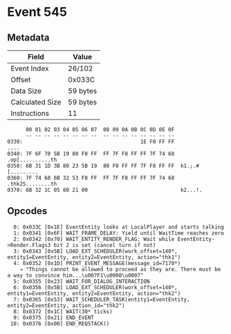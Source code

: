 # Event 545

## Metadata

| Field           | Value    |
|-----------------|----------|
| Event Index     | 26/102   |
| Offset          | 0x033C   |
| Data Size       | 59 bytes |
| Calculated Size | 59 bytes |
| Instructions    | 11       |

```
      00 01 02 03 04 05 06 07  08 09 0A 0B 0C 0D 0E 0F
      -- -- -- -- -- -- -- --  -- -- -- -- -- -- -- --
0330:                                      1E F0 FF FF              ....
0340: 7F 6F 70 5B 19 80 F8 FF  FF 7F F8 FF FF 7F 74 68  .op[..........th
0350: 6B 31 1D 3B 80 23 5B 19  80 F8 FF FF 7F F8 FF FF  k1.;.#[.........
0360: 7F 74 68 6B 32 53 F8 FF  FF 7F F8 FF FF 7F 74 68  .thk2S........th
0370: 6B 32 1C 05 80 21 00                              k2...!.         
```

## Opcodes

```
  0: 0x033C [0x1E] EventEntity looks at LocalPlayer and starts talking
  1: 0x0341 [0x6F] WAIT_FRAME_DELAY: Yield until WaitTime reaches zero
  2: 0x0342 [0x70] WAIT_ENTITY_RENDER_FLAG: Wait while EventEntity->Render.Flags3 bit 2 is set (cancel turn if not)
  3: 0x0343 [0x5B] LOAD_EXT_SCHEDULER(work_offset=140*, entity1=EventEntity, entity2=EventEntity, action="thk1")
  4: 0x0352 [0x1D] PRINT_EVENT_MESSAGE(message_id=7170*)
    → "Things cannot be allowed to proceed as they are. There must be a way to convince him...\u007F1\u0000\u0007"
  5: 0x0355 [0x23] WAIT_FOR_DIALOG_INTERACTION
  6: 0x0356 [0x5B] LOAD_EXT_SCHEDULER(work_offset=140*, entity1=EventEntity, entity2=EventEntity, action="thk2")
  7: 0x0365 [0x53] WAIT_SCHEDULER_TASK(entity1=EventEntity, entity2=EventEntity, action_id="thk2")
  8: 0x0372 [0x1C] WAIT(30* ticks)
  9: 0x0375 [0x21] END_EVENT
 10: 0x0376 [0x00] END_REQSTACK()
```
